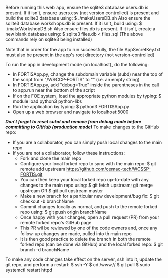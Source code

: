 Before running this web app, ensure the sqlite3 database users.db is present. If it isn't,
ensure users.csv (not version controlled) is present and build the sqlite3 database using:
$ ./makeUsersDB.sh
Also ensure the sqlite3 database workshops.db is present. If it isn't, build using:
$ ./makeWorkshopDB.sh
Also ensure files.db is present. If it isn't, create a new blank database using:
$ sqlite3 files.db < files.sql
(The above commands rely on sqlite3 being installed)

Note that in order for the app to run successfully, the file AppSecretKey.txt must also
be present in the app's root directory (not version-controlled)

To run the app in development mode (on localhost), do the following:
- In FORTISApp.py, change the subdomain variable (subd) near the top of the script from "/WSCCP-FORTIS" to "" (i.e. an empty string)
- In FORTISApp.py, add "debug=True" inside the parentheses in the call to app.run near the bottom of the script
- If on the FOE system, load the appropriate python modules by typing: $ module load python3 python-libs
- Run the application by typing: $ python3 FORTISApp.py
- Open up a web browser and navigate to localhost:5000

***Don't forget to reset subd and remove from debug mode before committing to GitHub (production mode)***
To make changes to the GitHub repo:
- If you are a collaborator, you can simply push local changes to the main repo
- If you are not a collaborator, follow these instructions:
  - Fork and clone the main repo
  - Configure your local forked repo to sync with the main repo:
    $ git remote add upstream https://github.com/cemac-tech/WCSSP-FORTIS.git
  - You can then keep your local forked repo up-to-date with any changes to the main repo using:
    $ git fetch upstream; git merge upstream
    OR
    $ git pull upstream master
  - Make a new branch for a particular new development/bug fix:
    $ git checkout -b branchName
  - Commit changes locally as normal, and push to the remote forked repo using:
    $ git push origin branchName
  - Once happy with your changes, open a pull request (PR) from your remote forked repo's GitHub page
  - This PR wil be reviewed by one of the code owners and, once any follow-up changes are made, pulled into th main repo
  - It is then good practice to delete the branch in both the remote forked repo (can be done via GitHub) and the local forked repo:
    $ git branch -d branchName

To make any code changes take effect on the server, ssh into it, update the git repo, and perform a restart:
$ ssh -Y <serverName>
$ cd /www/<projectDir>/
$ git pull
$ sudo systemctl restart httpd
